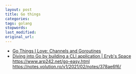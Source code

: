 ```yaml
---
layout: post
title: Go things
categories:
tags: golang
stopwords:
last_modified:
original_url:
---
```


<!--more-->

* [Go Things I Love: Channels and Goroutines](https://www.justindfuller.com/2020/01/go-things-i-love-channels-and-goroutines/)
* [Diving into Go by building a CLI application | Eryb's Space](https://eryb.space/2020/05/27/diving-into-go-by-building-a-cli-application.html)
https://www.arp242.net/go-easy.html
https://notes.volution.ro/v1/2021/02/notes/378ae6f6/

